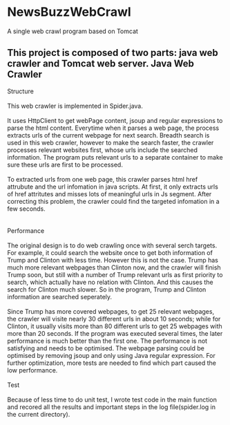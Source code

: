 # NewsBuzzWebCrawl
A single web crawl program based on Tomcat

This project is composed of two parts: java web crawler and Tomcat web server. 
Java Web Crawler
-------
Structure
<br/><br/>
This web crawler is implemented in Spider.java.
<br/><br/>
It uses HttpClient to get webPage content, jsoup and regular expressions to parse the html content. Everytime when it parses a web page, the process extracts urls of the current webpage for next search. Breadth search is used in this web crawler, however to make the search faster, the crawler processes relevant websites first, whose urls include the searched information. The program puts relevant urls to a separate container to make sure these urls are first to be processed.
<br/><br/>
To extracted urls from one web page, this crawler parses html href attrubute and the url infomation in java scripts. At first, it only extracts urls of href attritutes and misses lots of meaningful urls in Js segment. After correcting this problem, the crawler could find the targeted infomation in a few seconds.  
<br/><br/>
Performance
<br/><br/>
The original design is to do web crawling once with several serch targets. For example, it could search the website once to get both information of Trump and Clinton with less time. However this is not the case. Trump has much more relevant webpages than Clinton now, and the crawler will finish Trump soon, but still with a number of Trump relevant urls as first priority to search, which actually have no relation with Clinton. And this causes the search for Clinton much slower. So in the program, Trump and Clinton information are searched seperately.
<br/><br/>
Since Trump has more covered webpages, to get 25 relevant webpages, the crawler will visite nearly 30 different urls in about 10 seconds; while for Clinton, it usually visits more than 80 different urls to get 25 webpages with more than 20 seconds. If the program was executed several times, the later performance is much better than the first one. The performance is not satisfying and needs to be optimised. The webpage parsing could be optimised by removing jsoup and only using Java regular expression. For further optimization, more tests are needed to find which part caused the low performance.
<br/><br/>
Test
<br/><br/>
Because of less time to do unit test, I wrote test code in the main function and recored all the results and important steps in the log file(spider.log in the current directory). 
